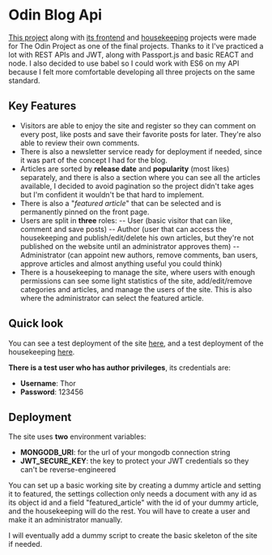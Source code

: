 # Odin Blog Api

[This project](https://github.com/JulianKings/odin-blog-api) along with [its frontend](https://github.com/JulianKings/odin-blog-api-frontend) and [housekeeping](https://github.com/JulianKings/odin-blog-api-housekeeping) projects were made for The Odin Project as one of the final projects. Thanks to it I've practiced a lot with REST APIs and JWT, along with Passport.js and basic REACT and node. I also decided to use babel so I could work with ES6 on my API because I felt more comfortable developing all three projects on the same standard.

## Key Features

 - Visitors are able to enjoy the site and register so they can comment on every post, like posts and save their favorite posts for later. They're also able to review their own comments.
 - There is also a newsletter service ready for deployment if needed, since it was part of the concept I had for the blog.
 - Articles are sorted by **release date** and **popularity** (most likes) separately, and there is also a section where you can see all the articles available, I decided to avoid pagination so the project didn't take ages but I'm confident it wouldn't be that hard to implement.
 - There is also a "*featured article*" that can be selected and is permanently pinned on the front page.
 - Users are split in **three** roles:
 -- User (basic visitor that can like, comment and save posts)
 -- Author (user that can access the housekeeping and publish/edit/delete his own articles, but they're not published on the website until an administrator approves them)
 -- Administrator (can appoint new authors, remove comments, ban users, approve articles and almost anything useful you could think) 
 - There is a housekeeping to manage the site, where users with enough permissions can see some light statistics of the site, add/edit/remove categories and articles, and manage the users of the site. This is also where the administrator can select the featured article.

## Quick look

You can see a test deployment of the site [here](https://odin-blog-frontend.netlify.app/), and a test deployment of the housekeeping [here](https://odin-blog-housekeeping.netlify.app/).

**There is a test user who has author privileges**, its credentials are:

 - **Username**: Thor
 - **Password**: 123456

## Deployment

The site uses **two** environment variables:
 - **MONGODB_URI**: for the url of your mongodb connection string
 - **JWT_SECURE_KEY**: the key to protect your JWT credentials so they can't be reverse-engineered

You can set up a basic working site by creating a dummy article and setting it to featured, the settings collection only needs a document with any id as its object id and a field "featured_article" with the id of your dummy article, and the housekeeping will do the rest. You will have to create a user and make it an administrator manually.

I will eventually add a dummy script to create the basic skeleton of the site if needed.